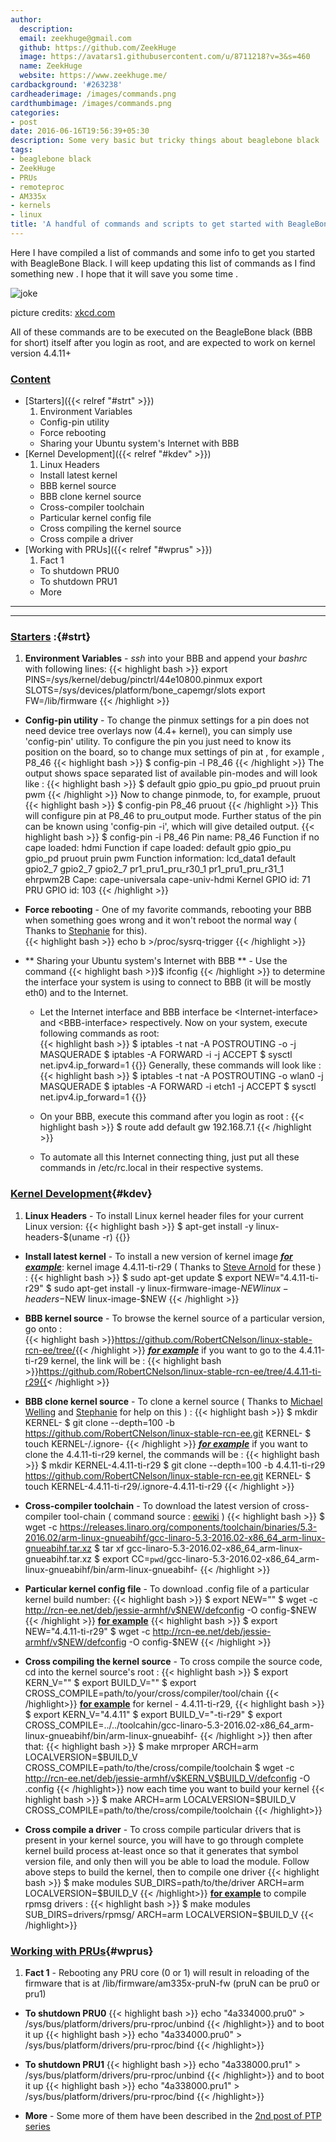 ```yaml
---
author:
  description: 
  email: zeekhuge@gmail.com
  github: https://github.com/ZeekHuge
  image: https://avatars1.githubusercontent.com/u/8711218?v=3&s=460
  name: ZeekHuge
  website: https://www.zeekhuge.me/
cardbackground: '#263238'
cardheaderimage: /images/commands.png
cardthumbimage: /images/commands.png
categories:
- post
date: 2016-06-16T19:56:39+05:30
description: Some very basic but tricky things about beaglebone black
tags:
- beaglebone black
- ZeekHuge
- PRUs
- remoteproc
- AM335x
- kernels
- linux
title: 'A handful of commands and scripts to get started with BeagleBone Black'
---
```


Here I have compiled a list of commands and some info to get you started with BeagleBone Black. I will keep updating this list of commands as I find something new . I hope that it will save you some time .

![joke](/jokes/worth_time.png)

picture credits: [xkcd.com](https://xkcd.com)

All of these commands are to be executed on the BeagleBone black (BBB for short) itself after you login as root, and are expected to work on kernel version 4.4.11+

### <u>Content</u>
* [Starters]({{< relref "#strt" >}})
	1. Environment Variables
	+ Config-pin utility
	+ Force rebooting
	+ Sharing your Ubuntu system's Internet with BBB
* [Kernel Development]({{< relref "#kdev" >}})
	1. Linux Headers
	+ Install latest kernel
	+ BBB kernel source
	+ BBB clone kernel source
	+ Cross-compiler toolchain
	+ Particular kernel config file
	+ Cross compiling the kernel source
	+ Cross compile a driver
* [Working with PRUs]({{< relref "#wprus" >}})
	1. Fact 1
	+ To shutdown PRU0
	+ To shutdown PRU1
	+ More

---
---

### <u>Starters</u> :{#strt}


1. **Environment Variables** - *ssh* into your BBB and append your *bashrc* with following lines:
{{< highlight bash >}}
export PINS=/sys/kernel/debug/pinctrl/44e10800.pinmux
export SLOTS=/sys/devices/platform/bone_capemgr/slots
export FW=/lib/firmware
{{< /highlight >}}

* **Config-pin utility** - To change the pinmux settings for a pin does not need device tree overlays now (4.4+ kernel), you can simply use 'config-pin' utility. To configure the pin you just need to know its position on the board, so to change mux settings of pin at , for example , P8_46
{{< highlight bash >}}
$ config-pin -l P8_46
{{< /highlight >}}
The output shows space separated list of available pin-modes and will look like :
{{< highlight bash >}}
$ default gpio gpio_pu gpio_pd pruout pruin pwm
{{< /highlight >}}
Now to change pinmode, to, for example, pruout
{{< highlight bash >}}
$ config-pin P8_46 pruout
{{< /highlight >}}
This will configure pin at P8_46 to pru_output mode.
Further status of the pin can be known using 'config-pin -i', which will give detailed output.
{{< highlight bash >}}
$ config-pin -i P8_46
Pin name: P8_46
Function if no cape loaded: hdmi
Function if cape loaded: default gpio gpio_pu gpio_pd pruout pruin pwm
Function information: lcd_data1 default gpio2_7 gpio2_7 gpio2_7 pr1_pru1_pru_r30_1 pr1_pru1_pru_r31_1 ehrpwm2B
Cape: cape-universala cape-univ-hdmi
Kernel GPIO id: 71
PRU GPIO id: 103
{{< /highlight >}}




* **Force rebooting** -  One of my favorite commands, rebooting your BBB when something goes wrong and it won't reboot the normal way ( Thanks to [Stephanie](https://github.com/SJLC) for this).  
{{< highlight bash >}}
echo b >/proc/sysrq-trigger
{{< /highlight >}}

* ** Sharing your Ubuntu system's Internet with BBB ** -  Use the command {{< highlight bash >}}$ ifconfig {{< /highlight >}} to determine the interface your system is using to connect to BBB (it will be mostly eth0) and to the Internet.
	* Let the Internet interface and BBB interface be \<Internet-interface\> and \<BBB-interface\> respectively. Now on your system, execute following commands as root:		
{{< highlight bash >}}
$ iptables -t nat -A POSTROUTING -o <Internet-interface> -j MASQUERADE
$ iptables -A FORWARD -i <BBB-interface> -j ACCEPT
$ sysctl net.ipv4.ip_forward=1
{{</highlight>}}
	Generally, these commands will look like :
{{< highlight bash >}}
$ iptables -t nat -A POSTROUTING -o wlan0 -j MASQUERADE
$ iptables -A FORWARD -i etch1 -j ACCEPT
$ sysctl net.ipv4.ip_forward=1
{{</highlight>}}

	* On your BBB, execute this command after you login as root :
{{< highlight bash >}}
$ route add default gw 192.168.7.1
{{< /highlight >}}
	* To automate all this Internet connecting thing, just put all these commands in /etc/rc.local in their respective systems. 

### <u>Kernel Development</u>{#kdev}


1. **Linux Headers** - To install Linux kernel header files for your current Linux version: 
{{< highlight bash >}}
$ apt-get install -y linux-headers-$(uname -r)
{{</highlight>}}


* **Install latest kernel** - To install a new version of kernel image <u>***for example***</u>: kernel image 4.4.11-ti-r29 ( Thanks to [Steve Arnold](https://github.com/sarnold) for these ) :
{{< highlight bash >}}
$ sudo apt-get update
$ export NEW="4.4.11-ti-r29" 
$ sudo apt-get install -y linux-firmware-image-$NEW linux-headers-$NEW linux-image-$NEW 
{{< /highlight >}}



* **BBB kernel source** -  To browse the kernel source of a particular version, go onto :	
{{< highlight bash >}}https://github.com/RobertCNelson/linux-stable-rcn-ee/tree/<kernel build number>{{< /highlight >}}
<u>***for example***</u> if you want to go to the 4.4.11-ti-r29 kernel, the link will be :
{{< highlight bash >}}https://github.com/RobertCNelson/linux-stable-rcn-ee/tree/4.4.11-ti-r29{{< /highlight >}}


* **BBB clone kernel source** - To clone a kernel source ( Thanks to [Michael Welling](https://github.com/mwelling/) and [Stephanie](https://github.com/SJLC) for help on this )  :
{{< highlight bash >}}
$ mkdir KERNEL-<kernel build number>
$ git clone --depth=100 -b <kernel build number> https://github.com/RobertCNelson/linux-stable-rcn-ee.git KERNEL-<kernel build number>
$ touch KERNEL-<kernel build number>/.ignore-<kernel build number>
{{< /highlight >}}
<u>***for example***</u> if you want to clone the 4.4.11-ti-r29 kernel, the commands will be :
{{< highlight bash >}}
$ mkdir KERNEL-4.4.11-ti-r29
$ git clone --depth=100 -b 4.4.11-ti-r29 https://github.com/RobertCNelson/linux-stable-rcn-ee.git KERNEL-<kernel build number>
$ touch KERNEL-4.4.11-ti-r29/.ignore-4.4.11-ti-r29
{{< /highlight >}}



* **Cross-compiler toolchain** -  To download the latest version of cross-compiler tool-chain ( command source : [eewiki](https://eewiki.net/display/linuxonarm/BeagleBone+Black#BeagleBoneBlack-ARMCrossCompiler:GCC) )
{{< highlight bash >}}
$ wget -c https://releases.linaro.org/components/toolchain/binaries/5.3-2016.02/arm-linux-gnueabihf/gcc-linaro-5.3-2016.02-x86_64_arm-linux-gnueabihf.tar.xz
$ tar xf gcc-linaro-5.3-2016.02-x86_64_arm-linux-gnueabihf.tar.xz
$ export CC=`pwd`/gcc-linaro-5.3-2016.02-x86_64_arm-linux-gnueabihf/bin/arm-linux-gnueabihf-
{{< /highlight >}}

* **Particular kernel config file** - To download .config file of a particular kernel build number:
{{< highlight bash >}}
$ export NEW="<kernel build number>"
$ wget -c http://rcn-ee.net/deb/jessie-armhf/v$NEW/defconfig -O config-$NEW
{{< /highlight >}}
<u>**for example**</u>
{{< highlight bash >}}
$ export NEW="4.4.11-ti-r29"
$ wget -c http://rcn-ee.net/deb/jessie-armhf/v$NEW/defconfig -O config-$NEW
{{< /highlight >}}


* **Cross compiling the kernel source** - To cross compile the source code, cd into the kernel source's root :
{{< highlight bash >}}
$ export KERN_V="<kernel version>"
$ export BUILD_V="<build version>"
$ export CROSS_COMPILE=path/to/your/cross/compiler/tool/chain
{{< /highlight>}}
**<u>for example</u>** for kernel - 4.4.11-ti-r29, 
{{< highlight bash >}}
$ export KERN_V="4.4.11"
$ export BUILD_V="-ti-r29"
$ export CROSS_COMPILE=../../toolcahin/gcc-linaro-5.3-2016.02-x86_64_arm-linux-gnueabihf/bin/arm-linux-gnueabihf-
{{< /highlight >}}
then after that:
{{< highlight bash >}}
$ make mrproper ARCH=arm LOCALVERSION=$BUILD_V CROSS_COMPILE=path/to/the/cross/compile/toolchain 
$ wget -c http://rcn-ee.net/deb/jessie-armhf/v$KERN_V$BUILD_V/defconfig -O .config
{{< /highlight>}}
now each time you want to build your kernel
{{< highlight bash >}}
$ make ARCH=arm LOCALVERSION=$BUILD_V CROSS_COMPILE=path/to/the/cross/compile/toolchain 
{{< /highlight>}}

* **Cross compile a driver** -  To cross compile particular drivers that is present in your kernel source, you will have to go through complete kernel build process at-least once so that it generates that symbol version file, and only then will you be able to load the module. Follow above steps to build the kernel, then to compile one driver
{{< highlight bash >}}
$ make modules SUB_DIRS=path/to/the/driver ARCH=arm LOCALVERSION=$BUILD_V 
{{< /highlight>}}
**<u>for example</u>** to compile rpmsg drivers :
{{< highlight bash >}}
$ make modules SUB_DIRS=drivers/rpmsg/ ARCH=arm LOCALVERSION=$BUILD_V 
{{< /highlight>}}


### <u>Working with PRUs</u>{#wprus}

1. **Fact 1** - Rebooting any PRU core (0 or 1) will result in reloading of the firmware that is at /lib/firmware/am335x-pruN-fw (pruN can be pru0 or pru1)

* **To shutdown PRU0**
{{< highlight bash >}}
echo "4a334000.pru0" > /sys/bus/platform/drivers/pru-rproc/unbind
{{< /highlight>}}
and to boot it up
{{< highlight bash >}}
echo "4a334000.pru0" > /sys/bus/platform/drivers/pru-rproc/bind
{{< /highlight>}}

* **To shutdown PRU1**
{{< highlight bash >}}
echo "4a338000.pru1" > /sys/bus/platform/drivers/pru-rproc/unbind
{{< /highlight>}}
and to boot it up
{{< highlight bash >}}
echo "4a338000.pru1" > /sys/bus/platform/drivers/pru-rproc/bind
{{< /highlight>}}

* **More** - Some more of them have been described in the [2nd post of PTP series](/post/ptp_docs_commands_and_tools)
